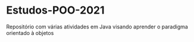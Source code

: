 # Estudos-POO-2021
Repositório com várias atividades em Java visando aprender o paradigma orientado à objetos
